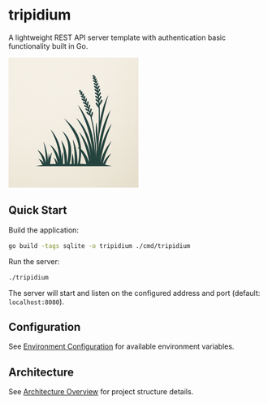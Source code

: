 # tripidium

A lightweight REST API server template with authentication basic functionality built in Go.

![logo](img/logo.png)

## Quick Start

Build the application:

```bash
go build -tags sqlite -o tripidium ./cmd/tripidium
```

Run the server:

```bash
./tripidium
```

The server will start and listen on the configured address and port (default: `localhost:8080`).

## Configuration

See [Environment Configuration](docs/Environment.md) for available environment variables.

## Architecture

See [Architecture Overview](docs/Architecture.md) for project structure details.
